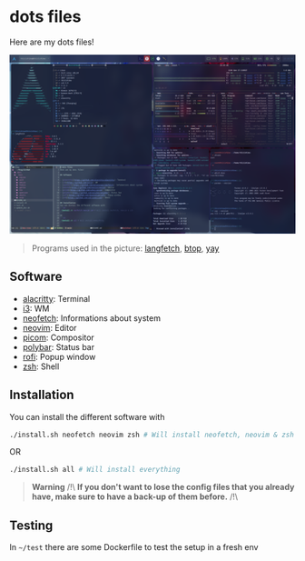 # dots files
Here are my dots files!

<img src="example.png"/>

> Programs used in the picture: [langfetch](https://github.com/aderepas/langfetch), [btop](https://github.com/aristocratos/btop), [yay](https://github.com/Jguer/yay)

## Software

- [alacritty](https://github.com/alacritty/alacritty): Terminal
- [i3](https://github.com/i3/i3): WM
- [neofetch](https://github.com/dylanaraps/neofetch): Informations about system
- [neovim](https://github.com/neovim/neovim): Editor
- [picom](https://github.com/yshui/picom): Compositor
- [polybar](https://github.com/polybar/polybar): Status bar
- [rofi](https://github.com/davatorium/rofi): Popup window
- [zsh](https://github.com/zsh-users/zsh): Shell

## Installation
You can install the different software with
```sh
./install.sh neofetch neovim zsh # Will install neofetch, neovim & zsh
```
OR
```sh
./install.sh all # Will install everything
```

> **Warning**
> /!\ **If you don't want to lose the config files that you already have, make sure to have a back-up of them before.** /!\

## Testing
In `~/test` there are some Dockerfile to test the setup in a fresh env
